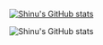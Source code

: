 [![Shinu's GitHub stats](https://github-readme-stats.vercel.app/api?username=ShinuMathew)](https://github.com/ShinuMathew/github-readme-stats)

![Shinu's GitHub stats](https://github-readme-stats.vercel.app/api?username=ShinuMathew&show_icons=true&theme=dracula)


